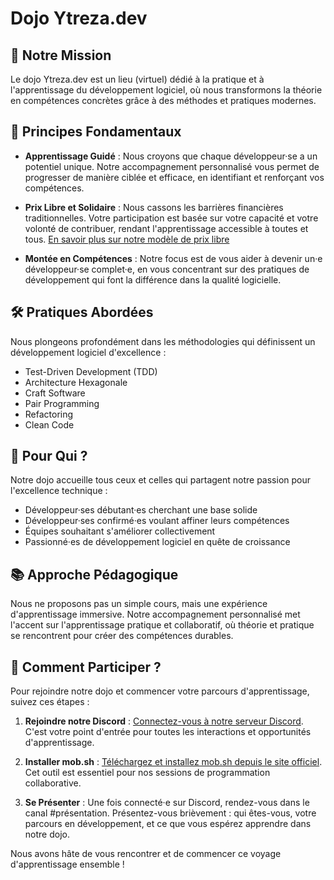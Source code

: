 # Dojo Ytreza.dev

## 🎯 Notre Mission

Le dojo Ytreza.dev est un lieu (virtuel) dédié à la pratique et à l'apprentissage du développement logiciel, où nous transformons la théorie en compétences concrètes grâce à des méthodes et pratiques modernes.

## 🌟 Principes Fondamentaux

- **Apprentissage Guidé** : Nous croyons que chaque développeur·se a un potentiel unique. Notre accompagnement personnalisé vous permet de progresser de manière ciblée et efficace, en identifiant et renforçant vos compétences.

- **Prix Libre et Solidaire** : Nous cassons les barrières financières traditionnelles. Votre participation est basée sur votre capacité et votre volonté de contribuer, rendant l'apprentissage accessible à toutes et tous. [En savoir plus sur notre modèle de prix libre](/PRICING.md)

- **Montée en Compétences** : Notre focus est de vous aider à devenir un·e développeur·se complet·e, en vous concentrant sur des pratiques de développement qui font la différence dans la qualité logicielle.

## 🛠️ Pratiques Abordées

Nous plongeons profondément dans les méthodologies qui définissent un développement logiciel d'excellence :
- Test-Driven Development (TDD)
- Architecture Hexagonale
- Craft Software
- Pair Programming
- Refactoring
- Clean Code

## 🤝 Pour Qui ?

Notre dojo accueille tous ceux et celles qui partagent notre passion pour l'excellence technique :
- Développeur·ses débutant·es cherchant une base solide
- Développeur·ses confirmé·es voulant affiner leurs compétences
- Équipes souhaitant s'améliorer collectivement
- Passionné·es de développement logiciel en quête de croissance

## 📚 Approche Pédagogique

Nous ne proposons pas un simple cours, mais une expérience d'apprentissage immersive. Notre accompagnement personnalisé met l'accent sur l'apprentissage pratique et collaboratif, où théorie et pratique se rencontrent pour créer des compétences durables.

## 🚀 Comment Participer ?

Pour rejoindre notre dojo et commencer votre parcours d'apprentissage, suivez ces étapes :

1. **Rejoindre notre Discord** : [Connectez-vous à notre serveur Discord](https://discord.gg/rnXkTejqKw). C'est votre point d'entrée pour toutes les interactions et opportunités d'apprentissage.

2. **Installer mob.sh** : [Téléchargez et installez mob.sh depuis le site officiel](https://mob.sh). Cet outil est essentiel pour nos sessions de programmation collaborative.

3. **Se Présenter** : Une fois connecté·e sur Discord, rendez-vous dans le canal #présentation. Présentez-vous brièvement : qui êtes-vous, votre parcours en développement, et ce que vous espérez apprendre dans notre dojo.

Nous avons hâte de vous rencontrer et de commencer ce voyage d'apprentissage ensemble !
